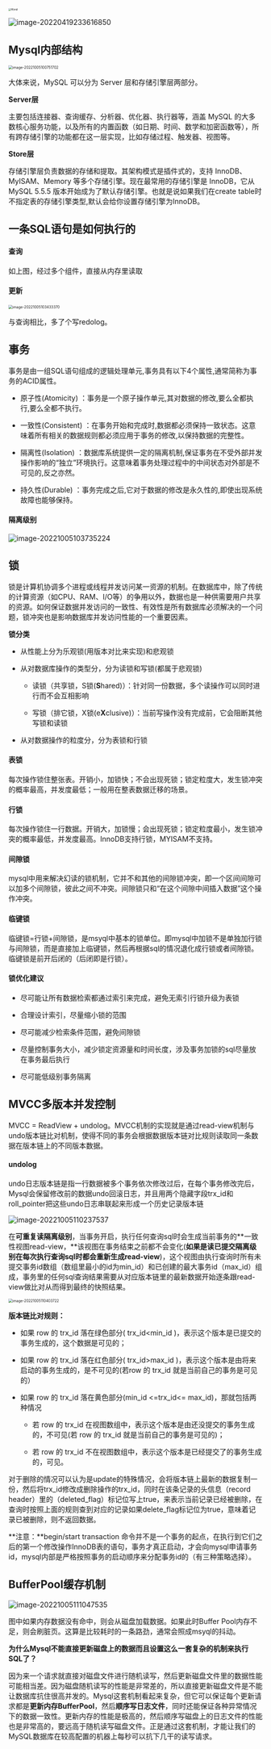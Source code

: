 <img src="https://yusheng-picgo.oss-cn-beijing.aliyuncs.com/picgo/Mysql.png" alt="Mysql" style="zoom: 33%;" />

![image-20220419233616850](https://yusheng-picgo.oss-cn-beijing.aliyuncs.com/picgo/image-20220419233616850.png)

## Mysql内部结构

<img src="https://yusheng-picgo.oss-cn-beijing.aliyuncs.com/picgo/image-20221005100751702.png" alt="image-20221005100751702" style="zoom:50%;" />

大体来说，MySQL 可以分为 Server 层和存储引擎层两部分。 

**Server层** 

主要包括连接器、查询缓存、分析器、优化器、执行器等，涵盖 MySQL 的大多数核心服务功能，以及所有的内置函数（如日期、时间、数学和加密函数等），所有跨存储引擎的功能都在这一层实现，比如存储过程、触发器、视图等。 

**Store层**

存储引擎层负责数据的存储和提取。其架构模式是插件式的，支持 InnoDB、MyISAM、Memory 等多个存储引擎。现在最常用的存储引擎是 InnoDB，它从 MySQL 5.5.5 版本开始成为了默认存储引擎。也就是说如果我们在create table时不指定表的存储引擎类型,默认会给你设置存储引擎为InnoDB。

## 一条SQL语句是如何执行的

#### 查询

如上图，经过多个组件，直接从内存里读取

#### 更新

<img src="https://yusheng-picgo.oss-cn-beijing.aliyuncs.com/picgo/image-20221005103433370.png" alt="image-20221005103433370" style="zoom:50%;" />

与查询相比，多了个写redolog。

## 事务

事务是由一组SQL语句组成的逻辑处理单元,事务具有以下4个属性,通常简称为事务的ACID属性。

- 原子性(Atomicity) ：事务是一个原子操作单元,其对数据的修改,要么全都执行,要么全都不执行。 

- 一致性(Consistent) ：在事务开始和完成时,数据都必须保持一致状态。这意味着所有相关的数据规则都必须应用于事务的修改,以保持数据的完整性。 

- 隔离性(Isolation) ：数据库系统提供一定的隔离机制,保证事务在不受外部并发操作影响的“独立”环境执行。这意味着事务处理过程中的中间状态对外部是不可见的,反之亦然。 

- 持久性(Durable) ：事务完成之后,它对于数据的修改是永久性的,即使出现系统故障也能够保持。

#### 隔离级别

![image-20221005103735224](https://yusheng-picgo.oss-cn-beijing.aliyuncs.com/picgo/image-20221005103735224.png) 

## 锁

锁是计算机协调多个进程或线程并发访问某一资源的机制。在数据库中，除了传统的计算资源（如CPU、RAM、I/O等）的争用以外，数据也是一种供需要用户共享的资源。如何保证数据并发访问的一致性、有效性是所有数据库必须解决的一个问题，锁冲突也是影响数据库并发访问性能的一个重要因素。

**锁分类** 

- 从性能上分为乐观锁(用版本对比来实现)和悲观锁 

- 从对数据库操作的类型分，分为读锁和写锁(都属于悲观锁) 

  - 读锁（共享锁，S锁(**S**hared)）：针对同一份数据，多个读操作可以同时进行而不会互相影响 

  - 写锁（排它锁，X锁(e**X**clusive)）：当前写操作没有完成前，它会阻断其他写锁和读锁 

- 从对数据操作的粒度分，分为表锁和行锁 

#### 表锁

每次操作锁住整张表。开销小，加锁快；不会出现死锁；锁定粒度大，发生锁冲突的概率最高，并发度最低；一般用在整表数据迁移的场景。

#### 行锁

每次操作锁住一行数据。开销大，加锁慢；会出现死锁；锁定粒度最小，发生锁冲突的概率最低，并发度最高。InnoDB支持行锁，MYISAM不支持。

#### 间隙锁

mysql中用来解决幻读的锁机制，它并不和其他的间隙锁冲突，即一个区间间隙可以加多个间隙锁，彼此之间不冲突。间隙锁只和“在这个间隙中间插入数据”这个操作冲突。

#### 临键锁

临键锁=行锁+间隙锁，是msyql中基本的锁单位。即mysql中加锁不是单独加行锁与间隙锁，而是直接加上临键锁，然后再根据sql的情况退化成行锁或者间隙锁。临键锁是前开后闭的（后闭即是行锁）。

#### 锁优化建议

- 尽可能让所有数据检索都通过索引来完成，避免无索引行锁升级为表锁 

- 合理设计索引，尽量缩小锁的范围 

- 尽可能减少检索条件范围，避免间隙锁 

- 尽量控制事务大小，减少锁定资源量和时间长度，涉及事务加锁的sql尽量放在事务最后执行 

- 尽可能低级别事务隔离

## MVCC多版本并发控制

MVCC = ReadView + undolog。MVCC机制的实现就是通过read-view机制与undo版本链比对机制，使得不同的事务会根据数据版本链对比规则读取同一条数据在版本链上的不同版本数据。

#### undolog

undo日志版本链是指一行数据被多个事务依次修改过后，在每个事务修改完后，Mysql会保留修改前的数据undo回滚日志，并且用两个隐藏字段trx_id和roll_pointer把这些undo日志串联起来形成一个历史记录版本链

![image-20221005110237537](https://yusheng-picgo.oss-cn-beijing.aliyuncs.com/picgo/image-20221005110237537.png)

在**可重复读隔离级别**，当事务开启，执行任何查询sql时会生成当前事务的**一致性视图read-view，**该视图在事务结束之前都不会变化(**如果是读已提交隔离级别在每次执行查询sql时都会重新生成read-view**)，这个视图由执行查询时所有未提交事务id数组（数组里最小的id为min_id）和已创建的最大事务id（max_id）组成，事务里的任何sql查询结果需要从对应版本链里的最新数据开始逐条跟read-view做比对从而得到最终的快照结果。

<img src="https://yusheng-picgo.oss-cn-beijing.aliyuncs.com/picgo/image-20221005110403722.png" alt="image-20221005110403722" style="zoom:50%;" />

**版本链比对规则：** 

- 如果 row 的 trx_id 落在绿色部分( trx_id<min_id )，表示这个版本是已提交的事务生成的，这个数据是可见的； 

- 如果 row 的 trx_id 落在红色部分( trx_id>max_id )，表示这个版本是由将来启动的事务生成的，是不可见的(若row 的 trx_id 就是当前自己的事务是可见的）

- 如果 row 的 trx_id 落在黄色部分(min_id <=trx_id<= max_id)，那就包括两种情况 

  - 若 row 的 trx_id 在视图数组中，表示这个版本是由还没提交的事务生成的，不可见(若 row 的 trx_id 就是当前自己的事务是可见的)； 

  - 若 row 的 trx_id 不在视图数组中，表示这个版本是已经提交了的事务生成的，可见。

对于删除的情况可以认为是update的特殊情况，会将版本链上最新的数据复制一份，然后将trx_id修改成删除操作的trx_id，同时在该条记录的头信息（record header）里的（deleted_flag）标记位写上true，来表示当前记录已经被删除，在查询时按照上面的规则查到对应的记录如果delete_flag标记位为true，意味着记录已被删除，则不返回数据。

**注意：**begin/start transaction 命令并不是一个事务的起点，在执行到它们之后的第一个修改操作InnoDB表的语句，事务才真正启动，才会向mysql申请事务id，mysql内部是严格按照事务的启动顺序来分配事务id的（有三种策略选择）。

## BufferPool缓存机制

![image-20221005111047535](https://yusheng-picgo.oss-cn-beijing.aliyuncs.com/picgo/image-20221005111047535.png)

图中如果内存数据没有命中，则会从磁盘加载数据。如果此时Buffer Pool内存不足，则会刷脏页。这算是比较耗时的一条路劲，通常会照成msyql的抖动。

**为什么Mysql不能直接更新磁盘上的数据而且设置这么一套复杂的机制来执行SQL了？** 

因为来一个请求就直接对磁盘文件进行随机读写，然后更新磁盘文件里的数据性能可能相当差。因为磁盘随机读写的性能是非常差的，所以直接更新磁盘文件是不能让数据库抗住很高并发的。Mysql这套机制看起来复杂，但它可以保证每个更新请求都是**更新内存BufferPool**，然后**顺序写日志文件**，同时还能保证各种异常情况下的数据一致性。更新内存的性能是极高的，然后顺序写磁盘上的日志文件的性能也是非常高的，要远高于随机读写磁盘文件。正是通过这套机制，才能让我们的MySQL数据库在较高配置的机器上每秒可以抗下几干的读写请求。

